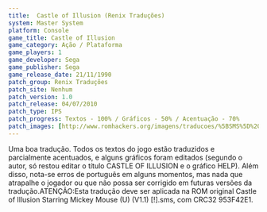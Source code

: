 ```yaml
---
title:  Castle of Illusion (Renix Traduções)
system: Master System
platform: Console
game_title: Castle of Illusion
game_category: Ação / Plataforma
game_players: 1
game_developer: Sega
game_publisher: Sega
game_release_date: 21/11/1990
patch_group: Renix Traduções
patch_site: Nenhum
patch_version: 1.0
patch_release: 04/07/2010
patch_type: IPS
patch_progress: Textos - 100% / Gráficos - 50% / Acentuação - 70%
patch_images: [http://www.romhackers.org/imagens/traducoes/%5BSMS%5D%20Castle%20of%20Illusion%20-%20Renix%20Tradu%C3%A7%C3%B5es%20-%201.png,http://www.romhackers.org/imagens/traducoes/%5BSMS%5D%20Castle%20of%20Illusion%20-%20Renix%20Tradu%C3%A7%C3%B5es%20-%202.png,http://www.romhackers.org/imagens/traducoes/%5BSMS%5D%20Castle%20of%20Illusion%20-%20Renix%20Tradu%C3%A7%C3%B5es%20-%203.png]
---
```

Uma boa tradução. Todos os textos do jogo estão traduzidos e parcialmente acentuados, e alguns gráficos foram editados (segundo o autor, só restou editar o título CASTLE OF ILLUSION e o gráfico HELP). Além disso, nota-se erros de português em alguns momentos, mas nada que atrapalhe o jogador ou que não possa ser corrigido em futuras versões da tradução.ATENÇÃO:Esta tradução deve ser aplicada na ROM original Castle of Illusion Starring Mickey Mouse (U) (V1.1) [!].sms, com CRC32 953F42E1.